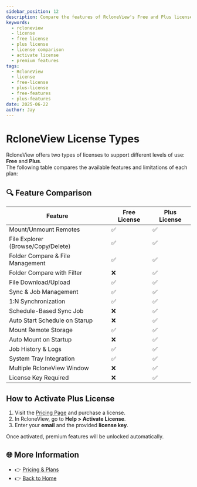 ```yaml
---
sidebar_position: 12
description: Compare the features of RcloneView's Free and Plus licenses, and learn how to activate a Plus license key.
keywords:
  - rcloneview
  - license
  - free license
  - plus license
  - license comparison
  - activate license
  - premium features
tags:
  - RcloneView
  - license
  - free-license
  - plus-license
  - free-features
  - plus-features
date: 2025-06-22
author: Jay
---
```

# RcloneView License Types

RcloneView offers two types of licenses to support different levels of use: **Free** and **Plus**.  
The following table compares the available features and limitations of each plan:

## 🔍 Feature Comparison

| Feature                            | Free License | Plus License |
| ---------------------------------- | ------------ | ------------ |
| Mount/Unmount Remotes              | ✅            | ✅            |
| File Explorer (Browse/Copy/Delete) | ✅            | ✅            |
| Folder Compare & File Management   | ✅            | ✅            |
| Folder Compare with Filter         | ❌            | ✅            |
| File Download/Upload               | ✅            | ✅            |
| Sync & Job Management              | ✅            | ✅            |
| 1:N Synchronization                | ✅            | ✅            |
| Schedule-Based Sync Job            | ❌            | ✅            |
| Auto Start Schedule on Starup      | ❌            | ✅            |
| Mount Remote Storage               | ✅            | ✅            |
| Auto Mount on Startup              | ❌            | ✅            |
| Job History & Logs                 | ✅            | ✅            |
| System Tray Integration            | ✅            | ✅            |
| Multiple RcloneView Window         | ❌            | ✅            |
| License Key Required               | ❌            | ✅            |

## How to Activate Plus License

1. Visit the [Pricing Page](https://rcloneview.com/src/pricing.html) and purchase a license.
2. In RcloneView, go to **Help > Activate License**.
3. Enter your **email** and the provided **license key**.

Once activated, premium features will be unlocked automatically.

## 🌐 More Information

- 👉 [Pricing & Plans](https://rcloneview.com/src/pricing.html)  
- 👉 [Back to Home](https://rcloneview.com)